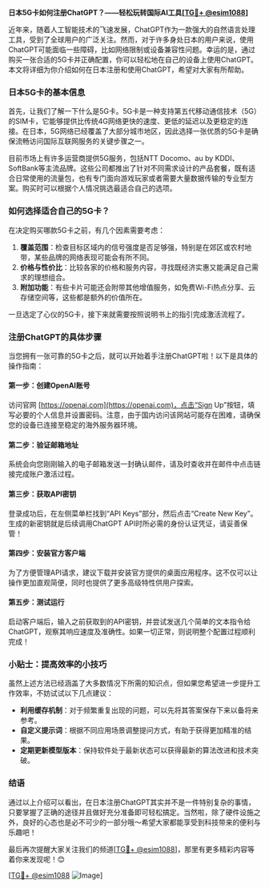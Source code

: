**日本5G卡如何注册ChatGPT？——轻松玩转国际AI工具[[TG💪+ @esim1088](https://t.me/s/esim1088)]**

近年来，随着人工智能技术的飞速发展，ChatGPT作为一款强大的自然语言处理工具，受到了全球用户的广泛关注。然而，对于许多身处日本的用户来说，使用ChatGPT可能面临一些障碍，比如网络限制或设备兼容性问题。幸运的是，通过购买一张合适的5G卡并正确配置，你可以轻松地在自己的设备上使用ChatGPT。本文将详细为你介绍如何在日本注册和使用ChatGPT，希望对大家有所帮助。

### 日本5G卡的基本信息

首先，让我们了解一下什么是5G卡。5G卡是一种支持第五代移动通信技术（5G）的SIM卡，它能够提供比传统4G网络更快的速度、更低的延迟以及更稳定的连接。在日本，5G网络已经覆盖了大部分城市地区，因此选择一张优质的5G卡是确保流畅访问国际互联网服务的关键步骤之一。

目前市场上有许多运营商提供5G服务，包括NTT Docomo、au by KDDI、SoftBank等主流品牌。这些公司都推出了针对不同需求设计的产品套餐，既有适合日常使用的流量包，也有专门面向游戏玩家或者需要大量数据传输的专业型方案。购买时可以根据个人情况挑选最适合自己的选项。

### 如何选择适合自己的5G卡？

在决定购买哪款5G卡之前，有几个因素需要考虑：

1. **覆盖范围**：检查目标区域内的信号强度是否足够强，特别是在郊区或农村地带，某些品牌的网络表现可能会有所不同。
2. **价格与性价比**：比较各家的价格和服务内容，寻找既经济实惠又能满足自己需求的理想组合。
3. **附加功能**：有些卡片可能还会附带其他增值服务，如免费Wi-Fi热点分享、云存储空间等，这些都是额外的价值所在。

一旦选定了心仪的5G卡，接下来就需要按照说明书上的指引完成激活流程了。

### 注册ChatGPT的具体步骤

当您拥有一张可靠的5G卡之后，就可以开始着手注册ChatGPT啦！以下是具体的操作指南：

#### 第一步：创建OpenAI账号
访问官网 [https://openai.com](https://openai.com)，点击“Sign Up”按钮，填写必要的个人信息并设置密码。注意，由于国内访问该网站可能存在困难，请确保您的设备已连接至稳定的海外服务器环境。

#### 第二步：验证邮箱地址
系统会向您刚刚输入的电子邮箱发送一封确认邮件，请及时查收并在邮件中点击链接完成账户激活过程。

#### 第三步：获取API密钥
登录成功后，在左侧菜单栏找到“API Keys”部分，然后点击“Create New Key”。生成的新密钥就是后续调用ChatGPT API时所必需的身份认证凭证，请妥善保管！

#### 第四步：安装官方客户端
为了方便管理API请求，建议下载并安装官方提供的桌面应用程序。这不仅可以让操作更加直观简便，同时也提供了更多高级特性供用户探索。

#### 第五步：测试运行
启动客户端后，输入之前获取到的API密钥，并尝试发送几个简单的文本指令给ChatGPT，观察其响应速度及准确性。如果一切正常，则说明整个配置过程顺利完成！

### 小贴士：提高效率的小技巧

虽然上述方法已经涵盖了大多数情况下所需的知识点，但如果您希望进一步提升工作效率，不妨试试以下几点建议：

- **利用缓存机制**：对于频繁重复出现的问题，可以先将其答案保存下来以备将来参考。
- **自定义提示词**：根据不同应用场景调整提问方式，有助于获得更加精准的结果。
- **定期更新模型版本**：保持软件处于最新状态可以获得最新的算法改进和技术突破。

### 结语

通过以上介绍可以看出，在日本注册ChatGPT其实并不是一件特别复杂的事情，只要掌握了正确的途径并且做好充分准备即可轻松搞定。当然啦，除了硬件设施之外，良好的心态也是必不可少的一部分哦～希望大家都能享受到科技带来的便利与乐趣吧！

最后再次提醒大家关注我们的频道[[TG💪+ @esim1088](https://t.me/s/esim1088)]，那里有更多精彩内容等着你来发现呢！😊

[[TG💪+ @esim1088](https://t.me/s/esim1088) ![Image](https://i.postimg.cc/4NQfJmqS/Snipaste-2025-05-13-00-14-12.png)]